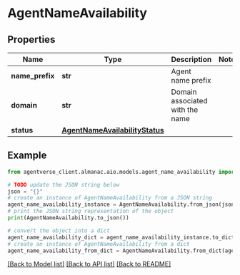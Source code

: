 # AgentNameAvailability


## Properties

Name | Type | Description | Notes
------------ | ------------- | ------------- | -------------
**name_prefix** | **str** | Agent name prefix | 
**domain** | **str** | Domain associated with the name | 
**status** | [**AgentNameAvailabilityStatus**](AgentNameAvailabilityStatus.md) |  | 

## Example

```python
from agentverse_client.almanac.aio.models.agent_name_availability import AgentNameAvailability

# TODO update the JSON string below
json = "{}"
# create an instance of AgentNameAvailability from a JSON string
agent_name_availability_instance = AgentNameAvailability.from_json(json)
# print the JSON string representation of the object
print(AgentNameAvailability.to_json())

# convert the object into a dict
agent_name_availability_dict = agent_name_availability_instance.to_dict()
# create an instance of AgentNameAvailability from a dict
agent_name_availability_from_dict = AgentNameAvailability.from_dict(agent_name_availability_dict)
```
[[Back to Model list]](../README.md#documentation-for-models) [[Back to API list]](../README.md#documentation-for-api-endpoints) [[Back to README]](../README.md)


